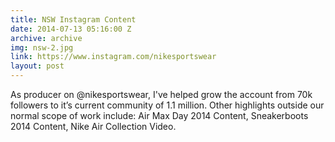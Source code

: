 ```yaml
---
title: NSW Instagram Content
date: 2014-07-13 05:16:00 Z
archive: archive
img: nsw-2.jpg
link: https://www.instagram.com/nikesportswear
layout: post
---
```


As producer on @nikesportswear, I've helped grow the account from 70k followers to it’s current community of 1.1 million. Other highlights outside our normal scope of work include: Air Max Day 2014 Content, Sneakerboots 2014 Content, Nike Air Collection Video.